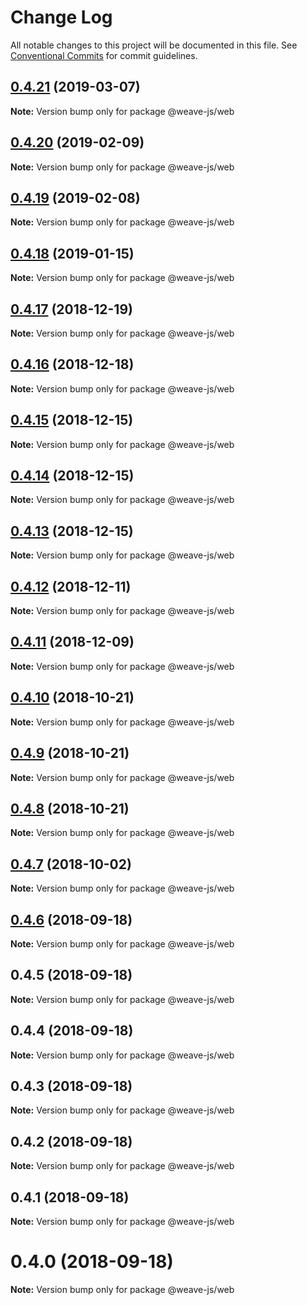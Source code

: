 # Change Log

All notable changes to this project will be documented in this file.
See [Conventional Commits](https://conventionalcommits.org) for commit guidelines.

## [0.4.21](https://github.com/weave-microservices/weave/compare/@weave-js/web@0.4.20...@weave-js/web@0.4.21) (2019-03-07)

**Note:** Version bump only for package @weave-js/web





## [0.4.20](https://github.com/weave-microservices/weave/compare/@weave-js/web@0.4.19...@weave-js/web@0.4.20) (2019-02-09)

**Note:** Version bump only for package @weave-js/web





## [0.4.19](https://github.com/weave-microservices/weave/compare/@weave-js/web@0.4.18...@weave-js/web@0.4.19) (2019-02-08)

**Note:** Version bump only for package @weave-js/web





## [0.4.18](https://github.com/fachw3rk/weave/compare/@weave-js/web@0.4.17...@weave-js/web@0.4.18) (2019-01-15)

**Note:** Version bump only for package @weave-js/web





## [0.4.17](https://github.com/fachw3rk/weave/compare/@weave-js/web@0.4.16...@weave-js/web@0.4.17) (2018-12-19)

**Note:** Version bump only for package @weave-js/web





## [0.4.16](https://github.com/fachw3rk/weave/compare/@weave-js/web@0.4.15...@weave-js/web@0.4.16) (2018-12-18)

**Note:** Version bump only for package @weave-js/web





## [0.4.15](https://github.com/fachw3rk/weave/compare/@weave-js/web@0.4.14...@weave-js/web@0.4.15) (2018-12-15)

**Note:** Version bump only for package @weave-js/web





## [0.4.14](https://github.com/fachw3rk/weave/compare/@weave-js/web@0.4.13...@weave-js/web@0.4.14) (2018-12-15)

**Note:** Version bump only for package @weave-js/web





## [0.4.13](https://github.com/fachw3rk/weave/compare/@weave-js/web@0.4.12...@weave-js/web@0.4.13) (2018-12-15)

**Note:** Version bump only for package @weave-js/web





## [0.4.12](https://github.com/fachw3rk/weave/compare/@weave-js/web@0.4.11...@weave-js/web@0.4.12) (2018-12-11)

**Note:** Version bump only for package @weave-js/web





## [0.4.11](https://github.com/fachw3rk/weave/compare/@weave-js/web@0.4.10...@weave-js/web@0.4.11) (2018-12-09)

**Note:** Version bump only for package @weave-js/web





## [0.4.10](https://github.com/fachw3rk/weave/compare/@weave-js/web@0.4.9...@weave-js/web@0.4.10) (2018-10-21)

**Note:** Version bump only for package @weave-js/web





## [0.4.9](https://github.com/fachw3rk/weave/compare/@weave-js/web@0.4.8...@weave-js/web@0.4.9) (2018-10-21)

**Note:** Version bump only for package @weave-js/web





<a name="0.4.8"></a>
## [0.4.8](https://github.com/fachw3rk/weave/compare/@weave-js/web@0.4.7...@weave-js/web@0.4.8) (2018-10-21)

**Note:** Version bump only for package @weave-js/web





<a name="0.4.7"></a>
## [0.4.7](https://github.com/fachw3rk/weave/compare/@weave-js/web@0.4.6...@weave-js/web@0.4.7) (2018-10-02)

**Note:** Version bump only for package @weave-js/web





<a name="0.4.6"></a>
## [0.4.6](https://github.com/fachw3rk/weave/compare/@weave-js/web@0.4.5...@weave-js/web@0.4.6) (2018-09-18)

**Note:** Version bump only for package @weave-js/web





<a name="0.4.5"></a>
## 0.4.5 (2018-09-18)

**Note:** Version bump only for package @weave-js/web





<a name="0.4.4"></a>
## 0.4.4 (2018-09-18)

**Note:** Version bump only for package @weave-js/web





<a name="0.4.3"></a>
## 0.4.3 (2018-09-18)

**Note:** Version bump only for package @weave-js/web





<a name="0.4.2"></a>
## 0.4.2 (2018-09-18)

**Note:** Version bump only for package @weave-js/web





<a name="0.4.1"></a>
## 0.4.1 (2018-09-18)

**Note:** Version bump only for package @weave-js/web





<a name="0.4.0"></a>
# 0.4.0 (2018-09-18)

**Note:** Version bump only for package @weave-js/web
